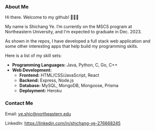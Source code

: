 ### About Me
Hi there. Welcome to my github! 👋👋👋

My name is Shichang Ye. I’m currently on the MSCS program at Northeastern University, and I'm expected to graduate in Dec. 2023.

As shown in the repos, I have developed a full stack web application and some other interesting apps that help build my programming skills.

Here is a list of my skill sets:

*  **Programming Languages:** Java, Python, C, Go, C++
*  **Web Development:**
    * **Frontend:** HTML/CSS/JavaScript, React
    * **Backend:** Express, Node.js
    * **Database:** MySQL, MongoDB, Mongoose, Prisma
    * **Deployment:** Heroku

### Contact Me
Email: ye.shic@northeastern.edu

LinkedIn: https://linkedin.com/in/shichang-ye-276668245
